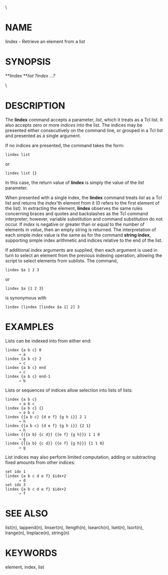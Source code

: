 \

# NAME

lindex - Retrieve an element from a list

# SYNOPSIS

**lindex ***list ?index \...?*

\

# DESCRIPTION

The **lindex** command accepts a parameter, *list*, which it treats as a
Tcl list. It also accepts zero or more *indices* into the list. The
indices may be presented either consecutively on the command line, or
grouped in a Tcl list and presented as a single argument.

If no indices are presented, the command takes the form:

    lindex list

or

    lindex list {}

In this case, the return value of **lindex** is simply the value of the
*list* parameter.

When presented with a single index, the **lindex** command treats *list*
as a Tcl list and returns the *index*\'th element from it (0 refers to
the first element of the list). In extracting the element, **lindex**
observes the same rules concerning braces and quotes and backslashes as
the Tcl command interpreter; however, variable substitution and command
substitution do not occur. If *index* is negative or greater than or
equal to the number of elements in *value*, then an empty string is
returned. The interpretation of each simple *index* value is the same as
for the command **string index**, supporting simple index arithmetic and
indices relative to the end of the list.

If additional *index* arguments are supplied, then each argument is used
in turn to select an element from the previous indexing operation,
allowing the script to select elements from sublists. The command,

    lindex $a 1 2 3

or

    lindex $a {1 2 3}

is synonymous with

    lindex [lindex [lindex $a 1] 2] 3

# EXAMPLES

Lists can be indexed into from either end:

    lindex {a b c} 0
          → a
    lindex {a b c} 2
          → c
    lindex {a b c} end
          → c
    lindex {a b c} end-1
          → b

Lists or sequences of indices allow selection into lists of lists:

    lindex {a b c}
          → a b c
    lindex {a b c} {}
          → a b c
    lindex {{a b c} {d e f} {g h i}} 2 1
          → h
    lindex {{a b c} {d e f} {g h i}} {2 1}
          → h
    lindex {{{a b} {c d}} {{e f} {g h}}} 1 1 0
          → g
    lindex {{{a b} {c d}} {{e f} {g h}}} {1 1 0}
          → g

List indices may also perform limited computation, adding or subtracting
fixed amounts from other indices:

    set idx 1
    lindex {a b c d e f} $idx+2
          → d
    set idx 3
    lindex {a b c d e f} $idx+2
          → f

# SEE ALSO

list(n), lappend(n), linsert(n), llength(n), lsearch(n), lset(n),
lsort(n), lrange(n), lreplace(n), string(n)

# KEYWORDS

element, index, list
